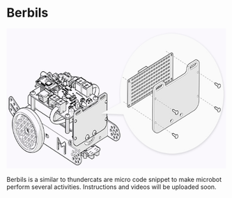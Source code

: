 # Berbils

<img src="https://github.com/rtiwariops/berbils/blob/master/images/LEDfaceImg.jpg" width="600" height="321">

Berbils is a similar to thundercats are micro code snippet to make microbot perform several activities. Instructions and videos will be uploaded soon.
